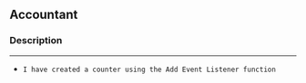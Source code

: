 <!-- HEADINGS -->

## Accountant

### Description
---
- `I have created a counter using the Add Event Listener function`